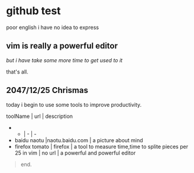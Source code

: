 # github test 
poor english 
i have no idea to express

## vim is really a powerful editor

*but i have take some more time to get used to it*

that's all.

## 2047/12/25 Chrismas
today i begin to use some tools to improve productivity.

toolName | url | description
+ - | - | -
+ baidu naotu |naotu.baidu.com | a picture about mind
+ firefox tomato | firefox | a tool to measure time,time to splite pieces per 25 in
vim | no url | a powerful and powerful editor

>end.

